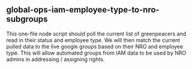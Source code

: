 ## global-ops-iam-employee-type-to-nro-subgroups
 This one-file node script should poll the current list of greenpeacers and read in their status and employee type. We will then match the current pulled data to the live google groups based on their NRO and employee type. This will allow automated groups from IAM data to be used by NRO admins in addressing / assigning rights.
